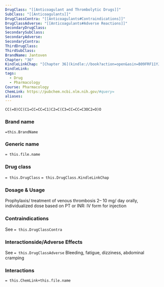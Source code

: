 ```yaml
---
DrugClass: "[[Anticoagulant and Thrombolytic Drugs]]"
SubClass: "[[Anticoagulants]]"
DrugClassContra: "[[Anticoagulants#Contraindications]]"
DrugClassAdverse: "[[Anticoagulants#Adverse Reactions]]"
SecondaryDrugClass: 
SecondarySubClass: 
SecondaryAdverse: 
SecondaryContra: 
ThirdDrugClass: 
ThirdSubClass: 
BrandName: Jantoven
Chapter: "36"
KindleLinkChap: "[Chapter 36](kindle://book?action=open&asin=B09FRF11YJ&location=19929)"
KindleLink: 
tags:
  - Drug
  - Pharmacology
Course: Pharmacology
ChemLink: https://pubchem.ncbi.nlm.nih.gov/#query=
aliases:
---
```

```smiles
CC(=O)CC(C1=CC=CC=C1)C2=C(C3=CC=CC=C3OC2=O)O
```

### Brand name
`=this.BrandName`

### Generic name
`= this.file.name`

### Drug class 
`= this.DrugClass`
	`= this.DrugClass.KindleLinkChap`

### Dosage & Usage
Prophylaxis/ treatment of venous thrombosis
 2– 10 mg/ day orally, individualized dose based on PT or INR: IV form for injection

### Contraindications
See `= this.DrugClassContra`

### Interactionside/Adverse Effects
See `= this.DrugClassAdverse`
Bleeding, fatigue, dizziness, abdominal cramping

### Interactions

`= this.ChemLink+this.file.name`

